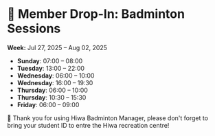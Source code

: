 # 🎾 Member Drop-In: Badminton Sessions
**Week:** Jul 27, 2025 – Aug 02, 2025

- **Sunday**: 07:00 – 08:00
- **Tuesday**: 13:00 – 22:00
- **Wednesday**: 06:00 – 10:00
- **Wednesday**: 16:00 – 19:30
- **Thursday**: 06:00 – 10:00
- **Thursday**: 10:30 – 15:30
- **Friday**: 06:00 – 09:00

📣 Thank you for using Hiwa Badminton Manager, please don't forget to bring your student ID to entre the Hiwa recreation centre!
